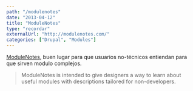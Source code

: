 ```yaml
---
path: "/modulenotes"
date: "2013-04-12"
title: "ModuleNotes"
type: "recordar"
externalUrl: "http://modulenotes.com/"
categories: ["Drupal", "Modules"]
---
```


[ModuleNotes](http://modulenotes.com/), buen lugar para que usuarios no-técnicos entiendan para que sirven modulo complejos.

> ModuleNotes is intended to give designers a way to learn about useful modules with descriptions tailored for non-developers.
